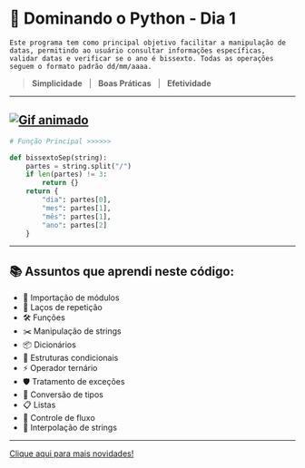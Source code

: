 # 🐍 Dominando o Python - Dia 1

    Este programa tem como principal objetivo facilitar a manipulação de datas, permitindo ao usuário consultar informações específicas, validar datas e verificar se o ano é bissexto. Todas as operações seguem o formato padrão dd/mm/aaaa.

  > **Simplicidade** &nbsp;&nbsp;|&nbsp;&nbsp; **Boas Práticas** &nbsp;&nbsp;|&nbsp;&nbsp; **Efetividade**
---
[![Gif animado](https://mir-s3-cdn-cf.behance.net/project_modules/hd/5eeea355389655.59822ff824b72.gif)](https://www.bing.com/images/search?view=detailV2&ccid=Yfj26Dr%2F&id=1E3512E866AFFA3091EA06CF7D4D844ABD4F28B2)
---
```python
# Função Principal >>>>>>

def bissextoSep(string):
    partes = string.split("/")
    if len(partes) != 3:
        return {}
    return {
        "dia": partes[0],
        "mes": partes[1],
        "mês": partes[1],  
        "ano": partes[2]
    }

```
----
## 📚 Assuntos que aprendi neste código:

- 🚀 Importação de módulos  
- 🔁 Laços de repetição  
- 🛠️ Funções  
- ✂️ Manipulação de strings  
- 📦 Dicionários  
- 🔀 Estruturas condicionais  
- ⚡ Operador ternário  
- 🛡️ Tratamento de exceções  
- 🔢 Conversão de tipos  
- 📋 Listas  
- 🧭 Controle de fluxo  
- 💬 Interpolação de strings
----
[Clique aqui para mais novidades!](https://github.com/Danilo167?)
